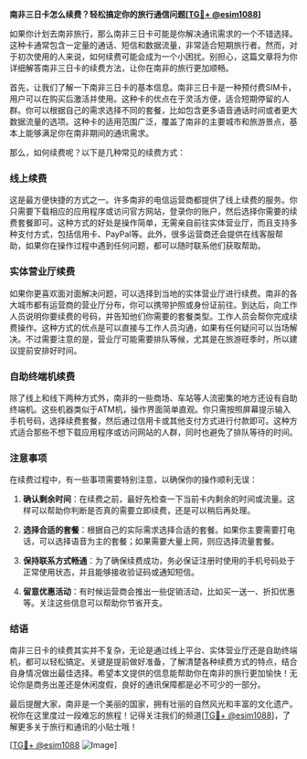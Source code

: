 **南非三日卡怎么续费？轻松搞定你的旅行通信问题[[TG💪+ @esim1088](https://t.me/s/esim1088)]**

如果你计划去南非旅行，那么南非三日卡可能是你解决通讯需求的一个不错选择。这种卡通常包含一定量的通话、短信和数据流量，非常适合短期旅行者。然而，对于初次使用的人来说，如何续费可能会成为一个小困扰。别担心，这篇文章将为你详细解答南非三日卡的续费方法，让你在南非的旅行更加顺畅。

首先，让我们了解一下南非三日卡的基本信息。南非三日卡是一种预付费SIM卡，用户可以在购买后激活并使用。这种卡的优点在于灵活方便，适合短期停留的人群。你可以根据自己的需求选择不同的套餐，比如包含更多语音通话时间或者更大数据流量的选项。这种卡的适用范围广泛，覆盖了南非的主要城市和旅游景点，基本上能够满足你在南非期间的通讯需求。

那么，如何续费呢？以下是几种常见的续费方式：

### **线上续费**
这是最方便快捷的方式之一。许多南非的电信运营商都提供了线上续费的服务。你只需要下载相应的应用程序或访问官方网站，登录你的账户，然后选择你需要的续费套餐即可。这种方式的好处是操作简单，无需亲自前往实体营业厅，而且支持多种支付方式，包括信用卡、PayPal等。此外，很多运营商还会提供在线客服帮助，如果你在操作过程中遇到任何问题，都可以随时联系他们获取帮助。

### **实体营业厅续费**
如果你更喜欢面对面解决问题，可以选择到当地的实体营业厅进行续费。南非的各大城市都有运营商的营业厅分布，你可以携带护照或身份证前往。到达后，向工作人员说明你要续费的号码，并告知他们你需要的套餐类型。工作人员会帮你完成续费操作。这种方式的优点是可以直接与工作人员沟通，如果有任何疑问可以当场解决。不过需要注意的是，营业厅可能需要排队等候，尤其是在旅游旺季时，所以建议提前安排好时间。

### **自助终端机续费**
除了线上和线下两种方式外，南非的一些商场、车站等人流密集的地方还设有自助终端机。这些机器类似于ATM机，操作界面简单直观。你只需按照屏幕提示输入手机号码，选择续费套餐，然后通过信用卡或其他支付方式进行付款即可。这种方式适合那些不想下载应用程序或访问网站的人群，同时也避免了排队等待的时间。

### **注意事项**
在续费过程中，有一些事项需要特别注意，以确保你的操作顺利无误：

1. **确认剩余时间**：在续费之前，最好先检查一下当前卡内剩余的时间或流量。这样可以帮助你判断是否真的需要立即续费，还是可以稍后再处理。
   
2. **选择合适的套餐**：根据自己的实际需求选择合适的套餐。如果你主要需要打电话，可以选择语音为主的套餐；如果需要大量上网，则应选择流量套餐。

3. **保持联系方式畅通**：为了确保续费成功，务必保证注册时使用的手机号码处于正常使用状态，并且能够接收验证码或通知短信。

4. **留意优惠活动**：有时候运营商会推出一些促销活动，比如买一送一、折扣优惠等。关注这些信息可以帮助你节省开支。

### **结语**
南非三日卡的续费其实并不复杂，无论是通过线上平台、实体营业厅还是自助终端机，都可以轻松搞定。关键是提前做好准备，了解清楚各种续费方式的特点，结合自身情况做出最佳选择。希望本文提供的信息能帮助你在南非的旅行更加愉快！无论你是商务出差还是休闲度假，良好的通讯保障都是必不可少的一部分。

最后提醒大家，南非是一个美丽的国家，拥有壮丽的自然风光和丰富的文化遗产。祝你在这里度过一段难忘的旅程！记得关注我们的频道[[TG💪+ @esim1088](https://t.me/s/esim1088)]，了解更多关于旅行和通讯的小贴士哦！

[[TG💪+ @esim1088](https://t.me/s/esim1088) ![Image](https://i.postimg.cc/4NQfJmqS/Snipaste-2025-05-13-00-14-12.png)]